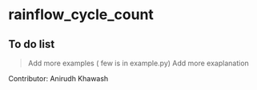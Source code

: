 # rainflow_cycle_count

## To do list
> Add more examples ( few is in example.py)
> Add more exaplanation 


Contributor: Anirudh Khawash
